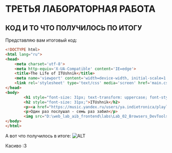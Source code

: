 # ТРЕТЬЯ ЛАБОРАТОРНАЯ РАБОТА

## КОД И ТО ЧТО ПОЛУЧИЛОСЬ ПО ИТОГУ

Представляю вам итоговый код:
```html
<!DOCTYPE html>
<html lang="ru">
<head>
    <meta charset='utf-8'>
    <meta http-equiv='X-UA-Compatible' content='IE=edge'>
    <title>The Life of ITUshnik</title>
    <meta name='viewport' content='width=device-width, initial-scale=1'>
    <link rel='stylesheet' type='text/css' media='screen' href='main.css'>
</head>
<body>
        <h1 style="font-size: 31px; text-transform: uppercase; font-style: italic;">The Life of ITUshnik</h1>
        <h2 style="font-size: 31px;">ITUshnik</h2>
        <p><a href="https://music.yandex.ru/users/ya.indietronica/playlists/1013" target="_blank">Плейлист</a> для учебы на чиле</p>
        <p>Один раз послушал - семь раз забил</p>
        <img src="D:\web_lab_aib_frontend\labs\Lab_02_Browsers_DevTools\solution\images\album.png" alt="Ну очень прикольная картинка" width="210px"/>
</body>
</html>
```
А вот что получилось в итоге:
![ALT](images/RABota.png)

Касиво :3
